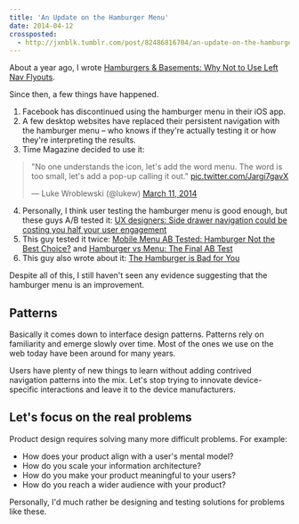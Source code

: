 ```yaml
---
title: 'An Update on the Hamburger Menu'
date: 2014-04-12
crossposted:
  - http://jxnblk.tumblr.com/post/82486816704/an-update-on-the-hamburger-menu
---
```


About a year ago, I wrote [Hamburgers &amp; Basements: Why Not to Use Left Nav Flyouts](http://jxnblk.tumblr.com/post/36218805036/hamburgers-basements-why-not-to-use-left-nav-flyouts).

Since then, a few things have happened.

1. Facebook has discontinued using the hamburger menu in their iOS app.
2. A few desktop websites have replaced their persistent navigation with the hamburger menu – who knows if they're actually testing it or how they're interpreting the results.
3. Time Magazine decided to use it:

> "No one understands the icon, let's add the word menu. The word is too small, let's add a pop-up calling it out." [pic.twitter.com/Jargi7gavX](http://t.co/Jargi7gavX)
>
> — Luke Wroblewski (@lukew) [March 11, 2014](https://twitter.com/lukew/statuses/443425041795928064)

4. Personally, I think user testing the hamburger menu is good enough, but these guys A/B tested it:&nbsp;[UX designers: Side drawer navigation could be costing you half your user engagement](http://thenextweb.com/dd/2014/04/08/ux-designers-side-drawer-navigation-costing-half-user-engagement/)
5. This guy tested it twice:&nbsp;[Mobile Menu AB Tested: Hamburger Not the Best Choice?](http://exisweb.net/mobile-menu-abtest)&nbsp;and&nbsp;[Hamburger vs Menu: The Final AB Test](http://exisweb.net/menu-eats-hamburger)
6. This guy also wrote about it:&nbsp;[The Hamburger is Bad for You](http://mor10.com/hamburger-bad/)

Despite all of this, I still haven't seen any evidence suggesting that the hamburger menu is an improvement.

## Patterns

Basically it comes down to interface design patterns.&nbsp;Patterns rely on familiarity and emerge slowly over time.&nbsp;Most of the ones we use on the web today have been around for many years.

Users have plenty of new things to learn without adding contrived navigation patterns into the mix.&nbsp;Let's stop trying to innovate device-specific interactions and leave it to the device manufacturers.

## Let's focus on the real problems

Product design requires solving many more difficult problems.
For example:

- How does your product align with a user's mental model?
- How do you scale your information architecture?
- How do you make your product meaningful to your users?
- How do you reach a wider audience with your product?

Personally, I'd much rather be designing and testing solutions for problems like these.

